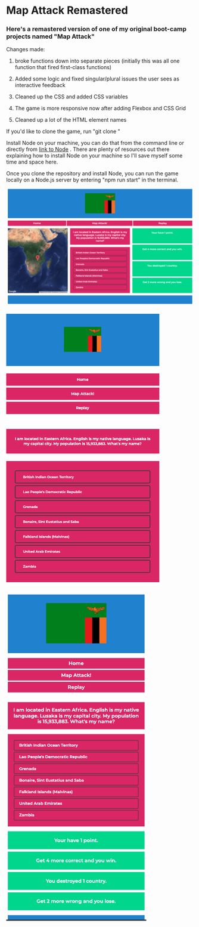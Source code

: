 # Map Attack Remastered

### Here's a remastered version of one of my original boot-camp projects named "Map Attack"

Changes made:

1. broke functions down into separate pieces (initially this was all one function that fired first-class functions)

2. Added some logic and fixed singular/plural issues the user sees as interactive feedback

3. Cleaned up the CSS and added CSS variables

4. The game is more responsive now after adding Flexbox and CSS Grid

5. Cleaned up a lot of the HTML element names

If you'd like to clone the game, run "git clone "

Install Node on your machine, you can do that from the command line or directly from [link to Node](https://nodejs.org/en/download/) . There are plenty of resources out there explaining how to install Node on your machine so I'll save myself some time and space here.

Once you clone the repository and install Node, you can run the game locally on a Node.js server by entering "npm run start" in the terminal.

![Game Image](./images/gamescreen.png)

![Mobile Image](./images/mobile.png)

![Tablet Image](./images/tablet.png)
